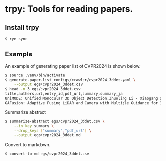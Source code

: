 # trpy: Tools for reading papers.

## Install trpy

```bash
$ rye sync
```

## Example
An example of generating paper list of CVPR2024 is shown below.

```bash
$ source .venv/bin/activate
$ generate-paper-list configs/crawler/cvpr2024_3ddet.yaml \
    --output egs/cvpr2024_3ddet.csv
$ head -n 3 egs/cvpr2024_3ddet.csv
title,authers,url,entry_id,pdf_url,summary,summary_ja
UniMODE: Unified Monocular 3D Object Detection,Zhuoling Li · Xiaogang Xu · Ser-Nam Lim · Hengshuang Zhao,,,,,
GAFusion: Adaptive Fusing LiDAR and Camera with Multiple Guidance for 3D Object Detection,Xiaotian Li · Baojie Fan · Jiandong Tian · Huijie Fan,,,,,
```

Summarize abstract
```bash
$ summarize-abstract egs/cvpr2024_3ddet.csv \
    --in_key summary \
    --drop_keys ["summary","pdf_url"] \
    --output egs/cvpr2024_3ddet.md
```

Convert to markdown.
```bash
$ convert-to-md egs/cvpr2024_3ddet.csv
```
